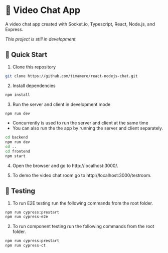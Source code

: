 # 💬 Video Chat App

A video chat app created with Socket.io, Typescript, React, Node.js, and Express.  
  
*This project is still in development.*

## 🚀 Quick Start
1. Clone this repository
```sh
git clone https://github.com/timamero/react-nodejs-chat.git
```
2. Install dependencies
```sh
npm install
```
3. Run the server and client in development mode
```sh
npm run dev
```
 - Concurrently is used to run the server and client at the same time
 - You can also run the the app by running the server and client separately.
```sh
cd backend
npm run dev
cd ..
cd frontend
npm start
```

4. Open the browser and go to http://localhost:3000/.

5. To demo the video chat room go to http://localhost:3000/testroom.

## 🧪 Testing
1. To run E2E testing run the following commands from the root folder.
```sh
npm run cypress:prestart
npm run cypress-e2e
```
2. To run component testing run the following commands from the root folder.
```sh
npm run cypress:prestart
npm run cypress-ct
```
